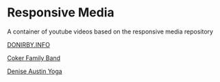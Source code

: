 Responsive Media
====

A container of youtube videos based on the responsive media repository  

[DONIRBY.INFO](http://donirby.info)

[Coker Family Band](http://donirby.net/coker)

[Denise Austin Yoga](http://donirby.com/austin)


